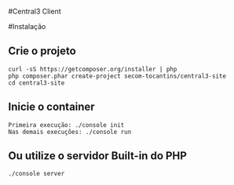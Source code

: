 #Central3 Client

#Instalação

## Crie o projeto
    curl -sS https://getcomposer.org/installer | php
    php composer.phar create-project secom-tocantins/central3-site
    cd central3-site

## Inicie o container
    Primeira execução: ./console init
    Nas demais execuções: ./console run

## Ou utilize o servidor Built-in do PHP
    ./console server
